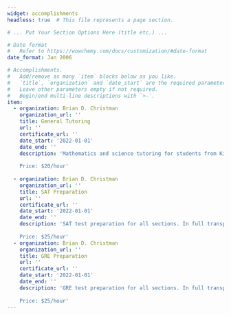 ```yaml
---
widget: accomplishments
headless: true  # This file represents a page section.

# ... Put Your Section Options Here (title etc.) ...

# Date format
#   Refer to https://wowchemy.com/docs/customization/#date-format
date_format: Jan 2006

# Accomplishments.
#   Add/remove as many `item` blocks below as you like.
#   `title`, `organization` and `date_start` are the required parameters.
#   Leave other parameters empty if not required.
#   Begin/end multi-line descriptions with `>-`.
item:
  - organization: Brian D. Christman
    organization_url: ''
    title: General Tutoring
    url: ''
    certificate_url: ''
    date_start: '2022-01-01'
    date_end: ''
    description: 'Mathematics and science tutoring for students from Kindergarten through 12th grade. Available for both in-person and online sessions.
    
    Price: $20/hour'
    
  - organization: Brian D. Christman
    organization_url: ''
    title: SAT Preparation 
    url: ''
    certificate_url: ''
    date_start: '2022-01-01'
    date_end: ''
    description: 'SAT test preparation for all sections. In full transparency, I took the SAT in 2016 and received a 1430. My quantitative score was 740 and verbal score was 690. 
    
    Price: $25/hour'
  - organization: Brian D. Christman
    organization_url: ''
    title: GRE Preparation
    url: ''
    certificate_url: ''
    date_start: '2022-01-01'
    date_end: ''
    description: 'GRE test preparation for all sections. In full transparency, I took the GRE in 2017 and received a 321. My quantitative score was a 161, verbal score was 160, and writing score was 4.5. 
    
    Price: $25/hour'
---
```

